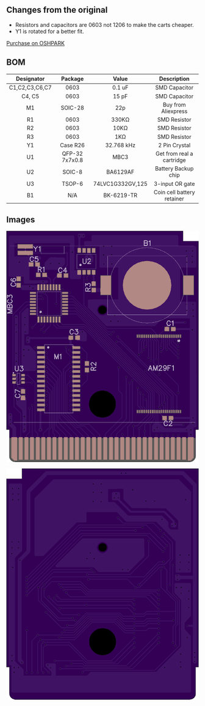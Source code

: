 ## Changes from the original
- Resistors and capacitors are 0603 not 1206 to make the carts cheaper.
- Y1 is rotated for a better fit.

[Purchase on OSHPARK](https://oshpark.com/shared_projects/DDIty7NY)

## BOM

| Designator | Package | Value | Description |
|:--------------:|:--------------:|:----------------:|:--------------------------:|
| C1,C2,C3,C6,C7 | 0603 | 0.1 uF | SMD Capacitor |
| C4, C5 | 0603 | 15 pF | SMD Capacitor |
| M1 | SOIC-28 | 22p | Buy from Aliexpress |
| R1 | 0603 | 330KΩ | SMD Resistor |
| R2 | 0603 | 10KΩ | SMD Resistor |
| R3 | 0603 | 1KΩ | SMD Resistor |
| Y1 | Case R26 | 32.768 kHz | 2 Pin Crystal |
| U1 | QFP-32 7x7x0.8 | MBC3 | Get from real a cartridge |
| U2 | SOIC-8 | BA6129AF | Battery Backup chip |
| U3 | TSOP-6 | 74LVC1G332GV,125 | 3-input OR gate |
| B1 | N/A | BK-6219-TR | Coin cell battery retainer |


## Images

![Front](front.png)


![Back](back.png)